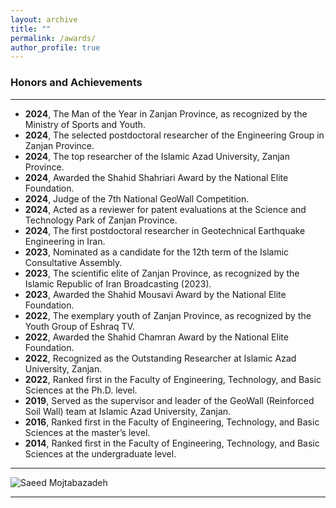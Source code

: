 ```yaml
---
layout: archive
title: ""
permalink: /awards/
author_profile: true
---
```


### **Honors and Achievements**
___
- **2024**, The Man of the Year in Zanjan Province, as recognized by the Ministry of Sports and Youth.
- **2024**, The selected postdoctoral researcher of the Engineering Group in Zanjan Province.
- **2024**, The top researcher of the Islamic Azad University, Zanjan Province.
- **2024**, Awarded the Shahid Shahriari Award by the National Elite Foundation.
- **2024**, Judge of the 7th National GeoWall Competition.
- **2024**, Acted as a reviewer for patent evaluations at the Science and Technology Park of Zanjan Province.
- **2024**, The first postdoctoral researcher in Geotechnical Earthquake Engineering in Iran.
- **2023**, Nominated as a candidate for the 12th term of the Islamic Consultative Assembly.
- **2023**, The scientific elite of Zanjan Province, as recognized by the Islamic Republic of Iran Broadcasting (2023).
- **2023**, Awarded the Shahid Mousavi Award by the National Elite Foundation.
- **2022**, The exemplary youth of Zanjan Province, as recognized by the Youth Group of Eshraq TV.
- **2022**, Awarded the Shahid Chamran Award by the National Elite Foundation.
- **2022**, Recognized as the Outstanding Researcher at Islamic Azad University, Zanjan.
- **2022**, Ranked first in the Faculty of Engineering, Technology, and Basic Sciences at the Ph.D. level.
- **2019**, Served as the supervisor and leader of the GeoWall (Reinforced Soil Wall) team at Islamic Azad University, Zanjan.
- **2016**, Ranked first in the Faculty of Engineering, Technology, and Basic Sciences at the master’s level.
- **2014**, Ranked first in the Faculty of Engineering, Technology, and Basic Sciences at the undergraduate level.
  

___
  ![Saeed Mojtabazadeh](https://bayanbox.ir/view/4611071818813013969/Final2.jpg)    

  ___
